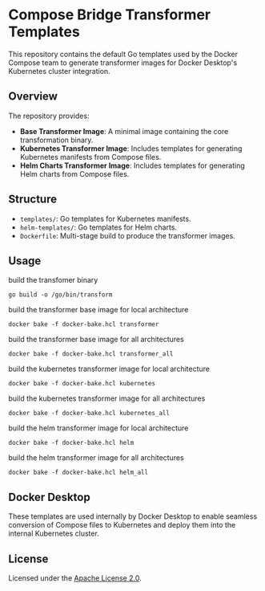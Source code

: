 # Compose Bridge Transformer Templates

This repository contains the default Go templates used by the Docker Compose team to generate transformer images for Docker Desktop's Kubernetes cluster integration.

## Overview

The repository provides:

- **Base Transformer Image**: A minimal image containing the core transformation binary.
- **Kubernetes Transformer Image**: Includes templates for generating Kubernetes manifests from Compose files.
- **Helm Charts Transformer Image**: Includes templates for generating Helm charts from Compose files.

## Structure

- `templates/`: Go templates for Kubernetes manifests.
- `helm-templates/`: Go templates for Helm charts.
- `Dockerfile`: Multi-stage build to produce the transformer images.

## Usage

build the transfomer binary
```shell
go build -o /go/bin/transform
```

build the transformer base image for local architecture
```shell
docker bake -f docker-bake.hcl transformer
```

build the transformer base image for all architectures
```shell
docker bake -f docker-bake.hcl transformer_all
```

build the kubernetes transformer image for local architecture
```shell
docker bake -f docker-bake.hcl kubernetes
```

build the kubernetes transformer image for all architectures
```shell
docker bake -f docker-bake.hcl kubernetes_all
```

build the helm transformer image for local architecture
```shell
docker bake -f docker-bake.hcl helm
```

build the helm transformer image for all architectures
```shell
docker bake -f docker-bake.hcl helm_all
```

## Docker Desktop
These templates are used internally by Docker Desktop to enable seamless conversion of Compose files to Kubernetes and deploy them into the internal Kubernetes cluster.

## License

Licensed under the [Apache License 2.0](LICENSE).
